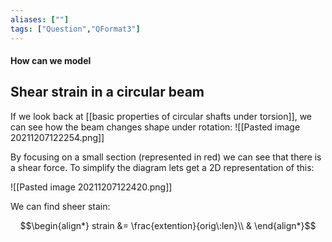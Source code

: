```yaml
---
aliases: [""]
tags: ["Question","QFormat3"]
---
```


#### How can we model
## Shear strain in a circular beam

If we look back at [[basic properties of circular shafts under torsion]], we can see how the beam changes shape under rotation:
![[Pasted image 20211207122254.png]]

By focusing on a small section (represented in red) we can see that there is a shear force. To simplify the diagram lets get a 2D representation of this:

![[Pasted image 20211207122420.png]]

We can find sheer stain:

$$\begin{align*}
strain &= \frac{extention}{orig\:len}\\
&
\end{align*}$$